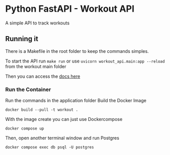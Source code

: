 # Python FastAPI - Workout API

A simple API to track workouts

## Running it

There is a Makefile in the root folder to keep the commands simples.

To start the API run `make run` or use `uvicorn workout_api.main:app --reload` from the workout main folder

Then you can access the [docs here](http://127.0.0.1:8000/docs)


### Run the Container

Run the commands in the application folder
Build the Docker Image

```docker build --pull -t workout .```


With the image create you can just use Dockercompose

```docker compose up```

Then, open another terminal window and run Postgres

```docker compose exec db psql -U postgres```